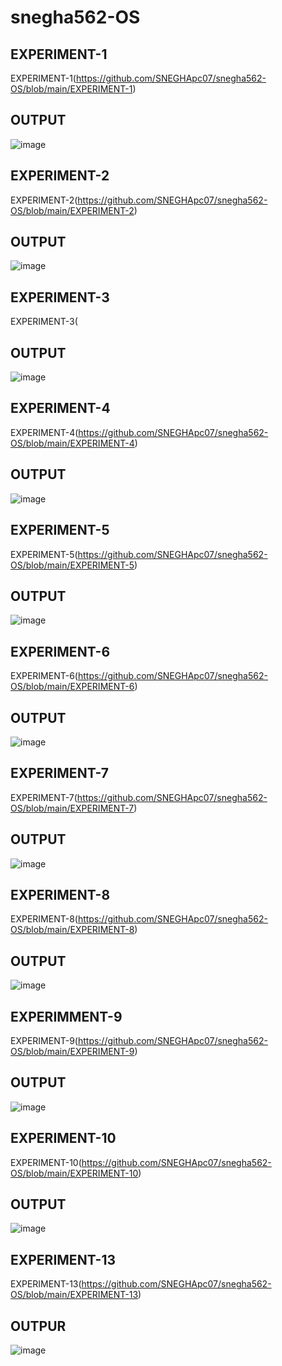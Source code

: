 # snegha562-OS
## EXPERIMENT-1
EXPERIMENT-1(https://github.com/SNEGHApc07/snegha562-OS/blob/main/EXPERIMENT-1)
## OUTPUT

![image](https://user-images.githubusercontent.com/112924718/192270157-cd264002-d5da-4734-8373-26b4ff7d5367.png)

## EXPERIMENT-2
EXPERIMENT-2(https://github.com/SNEGHApc07/snegha562-OS/blob/main/EXPERIMENT-2)
## OUTPUT

![image](https://user-images.githubusercontent.com/112924718/192270258-baf2edf4-eb1e-42e1-8f43-288a7644f3bd.png)

## EXPERIMENT-3
EXPERIMENT-3(
## OUTPUT

![image](https://user-images.githubusercontent.com/112924718/192272506-7edb4659-5935-4626-a795-64075297dc08.png)

## EXPERIMENT-4
EXPERIMENT-4(https://github.com/SNEGHApc07/snegha562-OS/blob/main/EXPERIMENT-4)
## OUTPUT

![image](https://user-images.githubusercontent.com/112924718/192316089-b9f87ede-4499-4473-a1f0-6601b98f316f.png)

## EXPERIMENT-5
EXPERIMENT-5(https://github.com/SNEGHApc07/snegha562-OS/blob/main/EXPERIMENT-5)
## OUTPUT

![image](https://user-images.githubusercontent.com/112924718/192316333-17329b23-05d9-410e-98c4-be40cc9f86c0.png)

## EXPERIMENT-6
EXPERIMENT-6(https://github.com/SNEGHApc07/snegha562-OS/blob/main/EXPERIMENT-6)
## OUTPUT

![image](https://user-images.githubusercontent.com/112924718/192316494-9a737d1b-017d-457e-8b14-31916ed1978c.png)

## EXPERIMENT-7
EXPERIMENT-7(https://github.com/SNEGHApc07/snegha562-OS/blob/main/EXPERIMENT-7)
## OUTPUT

![image](https://user-images.githubusercontent.com/112924718/192316625-4aa77b89-bf18-42b7-8da4-70ea8fef88ea.png)

## EXPERIMENT-8
EXPERIMENT-8(https://github.com/SNEGHApc07/snegha562-OS/blob/main/EXPERIMENT-8)
## OUTPUT

![image](https://user-images.githubusercontent.com/112924718/192316891-3a54c902-b1b2-4e6f-ab5b-b0dd1d8bd359.png)


## EXPERIMMENT-9
EXPERIMENT-9(https://github.com/SNEGHApc07/snegha562-OS/blob/main/EXPERIMENT-9)
## OUTPUT

![image](https://user-images.githubusercontent.com/112924718/192317029-343c2af3-03a4-464b-b8c9-0c680d39a9b5.png)


## EXPERIMENT-10
EXPERIMENT-10(https://github.com/SNEGHApc07/snegha562-OS/blob/main/EXPERIMENT-10)
## OUTPUT

![image](https://user-images.githubusercontent.com/112924718/192317364-96969482-e538-4fab-bd1b-32ec09b5c860.png)


## EXPERIMENT-13
EXPERIMENT-13(https://github.com/SNEGHApc07/snegha562-OS/blob/main/EXPERIMENT-13)
## OUTPUR

![image](https://user-images.githubusercontent.com/112924718/192424632-e3a63fe5-94e8-4cd0-956f-4139bda60ecb.png)




